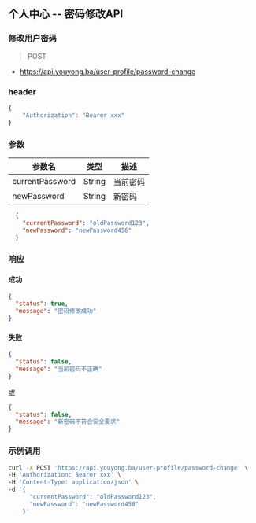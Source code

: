 ## 个人中心 -- 密码修改API
### 修改用户密码

> POST

- https://api.youyong.ba/user-profile/password-change

### header

```javascript
{
    "Authorization": "Bearer xxx"
}
```

### 参数

| 参数名          | 类型   | 描述       |
| -------------- | ------ | ---------- |
| currentPassword | String | 当前密码   |
| newPassword     | String | 新密码     |


```json
  {
    "currentPassword": "oldPassword123",
    "newPassword": "newPassword456"
  }
```


### 响应

#### 成功

```json
{
  "status": true,
  "message": "密码修改成功"
}
```

#### 失败

```json
{
  "status": false,
  "message": "当前密码不正确"
}
```

或

```json
{
  "status": false,
  "message": "新密码不符合安全要求"
}
```

### 示例调用

```bash
curl -X POST 'https://api.youyong.ba/user-profile/password-change' \
-H 'Authorization: Bearer xxx' \
-H 'Content-Type: application/json' \
-d '{
      "currentPassword": "oldPassword123",
      "newPassword": "newPassword456"
    }'
```